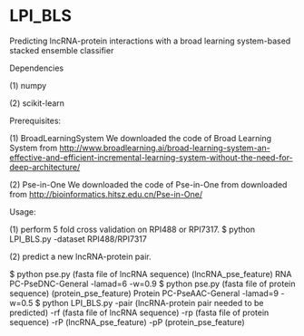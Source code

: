 # LPI_BLS
Predicting lncRNA-protein interactions with a broad learning system-based stacked ensemble classifier


Dependencies 

(1) numpy

(2) scikit-learn

Prerequisites:

(1) BroadLearningSystem
    We downloaded the code of Broad Learning System from http://www.broadlearning.ai/broad-learning-system-an-effective-and-efficient-incremental-learning-system-without-the-need-for-deep-architecture/
    
(2) Pse-in-One
    We downloaded the code of Pse-in-One from downloaded from http://bioinformatics.hitsz.edu.cn/Pse-in-One/

Usage:

(1) perform 5 fold cross validation on RPI488 or RPI7317.
$ python LPI_BLS.py -dataset RPI488/RPI7317


(2) predict a new lncRNA-protein pair.

$ python pse.py (fasta file of lncRNA sequence) (lncRNA_pse_feature) RNA PC-PseDNC-General -lamad=6 -w=0.9
$ python pse.py (fasta file of protein sequence) (protein_pse_feature) Protein PC-PseAAC-General -lamad=9 -w=0.5
$ python LPI_BLS.py -pair (lncRNA-protein pair needed to be predicted) -rf (fasta file of lncRNA sequence) -rp (fasta file of protein sequence) -rP (lncRNA_pse_feature) -pP (protein_pse_feature)

